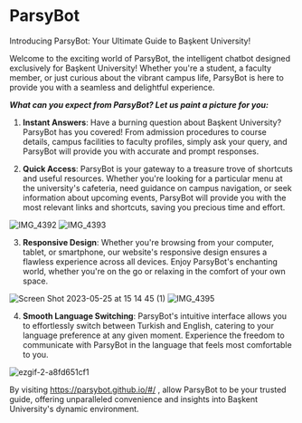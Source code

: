 # ParsyBot
Introducing ParsyBot: Your Ultimate Guide to Başkent University!

Welcome to the exciting world of ParsyBot, the intelligent chatbot designed exclusively for Başkent University! Whether you're a student, a faculty member, or just curious about the vibrant campus life, ParsyBot is here to provide you with a seamless and delightful experience.

***What can you expect from ParsyBot? Let us paint a picture for you:***
     
1. **Instant Answers**: Have a burning question about Başkent University? ParsyBot has you covered! From admission procedures to course details, campus facilities to faculty profiles, simply ask your query, and ParsyBot will provide you with accurate and prompt responses.

2. **Quick Access**: ParsyBot is your gateway to a treasure trove of shortcuts and useful resources. Whether you're looking for a particular menu at the university's cafeteria, need guidance on campus navigation, or seek information about upcoming events, ParsyBot will provide you with the most relevant links and shortcuts, saving you precious time and effort.

![IMG_4392](https://github.com/begumzengin/ParsyBot/assets/46397735/a7d90293-978a-460b-bff5-fa22833cf76d)
![IMG_4393](https://github.com/begumzengin/ParsyBot/assets/46397735/86c8347e-1d38-4aa1-b90d-8a6a78481c56)

3. **Responsive Design**: Whether you're browsing from your computer, tablet, or smartphone, our website's responsive design ensures a flawless experience across all devices. Enjoy ParsyBot's enchanting world, whether you're on the go or relaxing in the comfort of your own space.


![Screen Shot 2023-05-25 at 15 14 45 (1)](https://github.com/begumzengin/ParsyBot/assets/46397735/20de9915-26cd-4553-b473-324a98d1978f)
![IMG_4395](https://github.com/begumzengin/ParsyBot/assets/46397735/33d31e06-0ae7-4d02-a529-e570326a5bc2)

4. **Smooth Language Switching**: ParsyBot's intuitive interface allows you to effortlessly switch between Turkish and English, catering to your language preference at any given moment. Experience the freedom to communicate with ParsyBot in the language that feels most comfortable to you.


![ezgif-2-a8fd651cf1](https://github.com/begumzengin/ParsyBot/assets/46397735/2b94b918-55b9-4a7c-b84b-41a972876044)


By visiting <https://parsybot.github.io/#/> , allow ParsyBot to be your trusted guide, offering unparalleled convenience and insights into Başkent University's dynamic environment.
                
